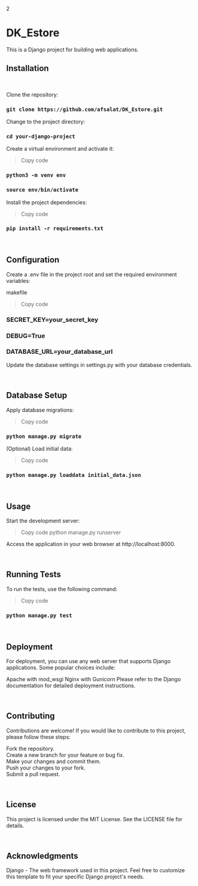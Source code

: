 2
# DK_Estore

This is a Django project for building web applications.

## Installation

<br/>

Clone the repository:

 ### `git clone https://github.com/afsalat/DK_Estore.git`

Change to the project directory:

### `cd your-django-project`

Create a virtual environment and activate it:

> Copy code
### `python3 -m venv env`
### `source env/bin/activate`

Install the project dependencies:

> Copy code
### `pip install -r requirements.txt`

<br/>

## Configuration

Create a .env file in the project root and set the required environment variables:

makefile
> Copy code
### SECRET_KEY=your_secret_key
### DEBUG=True
### DATABASE_URL=your_database_url
Update the database settings in settings.py with your database credentials.

<br/>

## Database Setup


Apply database migrations:

> Copy code
### `python manage.py migrate`

(Optional) Load initial data:

> Copy code
### `python manage.py loaddata initial_data.json`

<br/>

## Usage


Start the development server:

> Copy code
python manage.py runserver

Access the application in your web browser at http://localhost:8000.

<br/>

## Running Tests

To run the tests, use the following command:

> Copy code
### `python manage.py test`

<br/>

## Deployment
For deployment, you can use any web server that supports Django applications. Some popular choices include:

Apache with mod_wsgi
Nginx with Gunicorn
Please refer to the Django documentation for detailed deployment instructions.

<br/>

## Contributing

Contributions are welcome! If you would like to contribute to this project, please follow these steps:

Fork the repository.<br/>
Create a new branch for your feature or bug fix.<br/>
Make your changes and commit them.<br/>
Push your changes to your fork.<br/>
Submit a pull request.<br/>

<br/>

## License
This project is licensed under the MIT License. See the LICENSE file for details.


<br/>

## Acknowledgments
Django - The web framework used in this project.
Feel free to customize this template to fit your specific Django project's needs.
